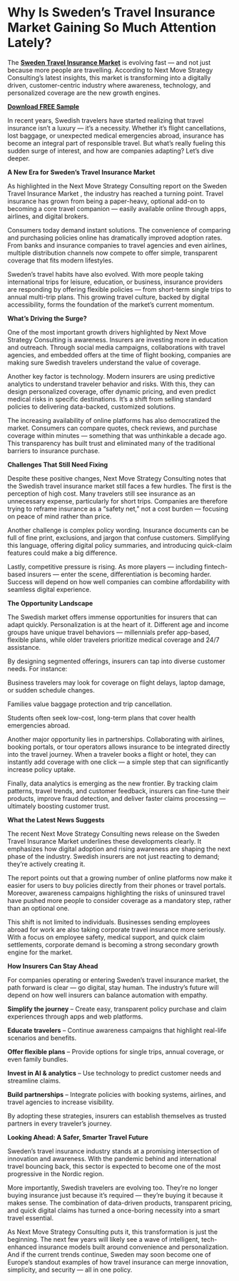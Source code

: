 # Why Is Sweden’s Travel Insurance Market Gaining So Much Attention Lately?
The **[Sweden Travel Insurance Market](https://www.nextmsc.com/report/sweden-travel-insurance-market)** is evolving fast — and not just because more people are travelling. According to Next Move Strategy Consulting’s latest insights, this market is transforming into a digitally driven, customer-centric industry where awareness, technology, and personalized coverage are the new growth engines.

**[Download FREE Sample](https://www.nextmsc.com/sweden-travel-insurance-market/request-sample)**

In recent years, Swedish travelers have started realizing that travel insurance isn’t a luxury — it’s a necessity. Whether it’s flight cancellations, lost baggage, or unexpected medical emergencies abroad, insurance has become an integral part of responsible travel. But what’s really fueling this sudden surge of interest, and how are companies adapting? Let’s dive deeper.

**A New Era for Sweden’s Travel Insurance Market**

As highlighted in the Next Move Strategy Consulting report on the Sweden Travel Insurance Market
, the industry has reached a turning point. Travel insurance has grown from being a paper-heavy, optional add-on to becoming a core travel companion — easily available online through apps, airlines, and digital brokers.

Consumers today demand instant solutions. The convenience of comparing and purchasing policies online has dramatically improved adoption rates. From banks and insurance companies to travel agencies and even airlines, multiple distribution channels now compete to offer simple, transparent coverage that fits modern lifestyles.

Sweden’s travel habits have also evolved. With more people taking international trips for leisure, education, or business, insurance providers are responding by offering flexible policies — from short-term single trips to annual multi-trip plans. This growing travel culture, backed by digital accessibility, forms the foundation of the market’s current momentum.

**What’s Driving the Surge?**

One of the most important growth drivers highlighted by Next Move Strategy Consulting is awareness. Insurers are investing more in education and outreach. Through social media campaigns, collaborations with travel agencies, and embedded offers at the time of flight booking, companies are making sure Swedish travelers understand the value of coverage.

Another key factor is technology. Modern insurers are using predictive analytics to understand traveler behavior and risks. With this, they can design personalized coverage, offer dynamic pricing, and even predict medical risks in specific destinations. It’s a shift from selling standard policies to delivering data-backed, customized solutions.

The increasing availability of online platforms has also democratized the market. Consumers can compare quotes, check reviews, and purchase coverage within minutes — something that was unthinkable a decade ago. This transparency has built trust and eliminated many of the traditional barriers to insurance purchase.

**Challenges That Still Need Fixing**

Despite these positive changes, Next Move Strategy Consulting notes that the Swedish travel insurance market still faces a few hurdles. The first is the perception of high cost. Many travelers still see insurance as an unnecessary expense, particularly for short trips. Companies are therefore trying to reframe insurance as a “safety net,” not a cost burden — focusing on peace of mind rather than price.

Another challenge is complex policy wording. Insurance documents can be full of fine print, exclusions, and jargon that confuse customers. Simplifying this language, offering digital policy summaries, and introducing quick-claim features could make a big difference.

Lastly, competitive pressure is rising. As more players — including fintech-based insurers — enter the scene, differentiation is becoming harder. Success will depend on how well companies can combine affordability with seamless digital experience.

**The Opportunity Landscape**

The Swedish market offers immense opportunities for insurers that can adapt quickly. Personalization is at the heart of it. Different age and income groups have unique travel behaviors — millennials prefer app-based, flexible plans, while older travelers prioritize medical coverage and 24/7 assistance.

By designing segmented offerings, insurers can tap into diverse customer needs. For instance:

Business travelers may look for coverage on flight delays, laptop damage, or sudden schedule changes.

Families value baggage protection and trip cancellation.

Students often seek low-cost, long-term plans that cover health emergencies abroad.

Another major opportunity lies in partnerships. Collaborating with airlines, booking portals, or tour operators allows insurance to be integrated directly into the travel journey. When a traveler books a flight or hotel, they can instantly add coverage with one click — a simple step that can significantly increase policy uptake.

Finally, data analytics is emerging as the new frontier. By tracking claim patterns, travel trends, and customer feedback, insurers can fine-tune their products, improve fraud detection, and deliver faster claims processing — ultimately boosting customer trust.

**What the Latest News Suggests**

The recent Next Move Strategy Consulting news release on the Sweden Travel Insurance Market underlines these developments clearly. It emphasizes how digital adoption and rising awareness are shaping the next phase of the industry. Swedish insurers are not just reacting to demand; they’re actively creating it.

The report points out that a growing number of online platforms now make it easier for users to buy policies directly from their phones or travel portals. Moreover, awareness campaigns highlighting the risks of uninsured travel have pushed more people to consider coverage as a mandatory step, rather than an optional one.

This shift is not limited to individuals. Businesses sending employees abroad for work are also taking corporate travel insurance more seriously. With a focus on employee safety, medical support, and quick claim settlements, corporate demand is becoming a strong secondary growth engine for the market.

**How Insurers Can Stay Ahead**

For companies operating or entering Sweden’s travel insurance market, the path forward is clear — go digital, stay human. The industry’s future will depend on how well insurers can balance automation with empathy.

**Simplify the journey** – Create easy, transparent policy purchase and claim experiences through apps and web platforms.

**Educate travelers** – Continue awareness campaigns that highlight real-life scenarios and benefits.

**Offer flexible plans** – Provide options for single trips, annual coverage, or even family bundles.

**Invest in AI & analytics** – Use technology to predict customer needs and streamline claims.

**Build partnerships** – Integrate policies with booking systems, airlines, and travel agencies to increase visibility.

By adopting these strategies, insurers can establish themselves as trusted partners in every traveler’s journey.

**Looking Ahead: A Safer, Smarter Travel Future**

Sweden’s travel insurance industry stands at a promising intersection of innovation and awareness. With the pandemic behind and international travel bouncing back, this sector is expected to become one of the most progressive in the Nordic region.

More importantly, Swedish travelers are evolving too. They’re no longer buying insurance just because it’s required — they’re buying it because it makes sense. The combination of data-driven products, transparent pricing, and quick digital claims has turned a once-boring necessity into a smart travel essential.

As Next Move Strategy Consulting puts it, this transformation is just the beginning. The next few years will likely see a wave of intelligent, tech-enhanced insurance models built around convenience and personalization. And if the current trends continue, Sweden may soon become one of Europe’s standout examples of how travel insurance can merge innovation, simplicity, and security — all in one policy.
